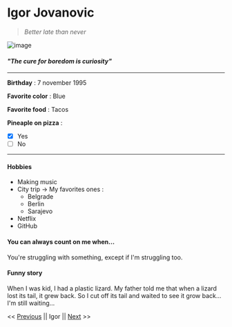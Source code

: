 # Igor Jovanovic

>*Better late than never*

![image](./1664530067412.jpg)


#### *"The cure for boredom is curiosity"*

-----------------------------------------------

**Birthday** : 7 november 1995

**Favorite color** : Blue

**Favorite food** : Tacos

**Pineaple on pizza** : 
- [x] Yes 
- [ ] No

---------------------------------------------- 

#### Hobbies

* Making music
* City trip -> My favorites ones : 
    - Belgrade
    - Berlin
    - Sarajevo
* Netflix
* GitHub

#### You can always count on me when...

You're struggling with something, except if I'm struggling too.

#### Funny story 

When I was kid, I had a plastic lizard. My father told me that when a lizard lost its tail, it grew back. So I cut off its tail and waited to see it grow back... I'm still waiting...

<< [Previous](https://github.com/hanaelle/markdown-challenge) || Igor || [Next](https://github.com/TreshMiralissa/markdown-challenge-) >>


